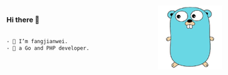 <img align="right" width="150px" src="./icon.png">

### Hi there 👋

~~~~

- 🔭 I’m fangjianwei.
- 🌱 a Go and PHP developer.
